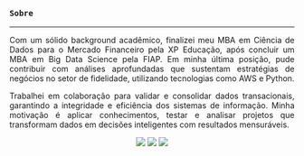 ### **`Sobre`**

___

<div align='justify'>
  <p>
    Com um sólido background acadêmico, finalizei meu MBA em Ciência de Dados para o Mercado Financeiro pela XP
    Educação, após concluir um MBA em Big Data Science pela FIAP. Em minha última posição, pude contribuir com análises
    aprofundadas que sustentam estratégias de negócios no setor de fidelidade, utilizando tecnologias como AWS e Python.
  </p>
  <p>
    Trabalhei em colaboração para validar e consolidar dados transacionais, garantindo a integridade e eficiência dos
    sistemas de informação. Minha motivação é aplicar conhecimentos, testar e analisar projetos que transformam dados em
    decisões inteligentes com resultados mensuráveis.
  </p>
</div>

<div align='center'>

  [<img
    src="https://img.shields.io/badge/linkedin-%230077B5.svg?&style=for-the-badge&logo=linkedin&logoColor=white" />](https://www.linkedin.com/in/murilochaves/)
  [<img
    src="https://img.shields.io/badge/medium-%2312100E.svg?&style=for-the-badge&logo=medium&logoColor=white" />](https://medium.com/@muriloch)
  [<img
    src="https://img.shields.io/badge/instagram-%23E4405F.svg?&style=for-the-badge&logo=instagram&logoColor=white">](https://www.instagram.com/murilochaves/)

</div>
